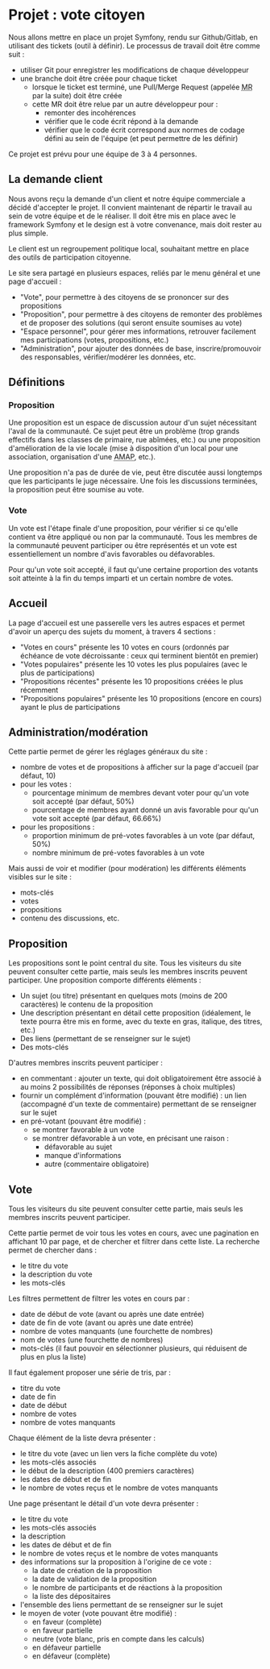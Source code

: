 # Projet : vote citoyen

Nous allons mettre en place un projet Symfony, rendu sur Github/Gitlab, en utilisant des tickets (outil à définir). Le processus de travail doit être comme suit : 
- utiliser Git pour enregistrer les modifications de chaque développeur
- une branche doit être créée pour chaque ticket
  - lorsque le ticket est terminé, une Pull/Merge Request (appelée <abbr title="Pull/Merge Request">MR</abbr> par la suite) doit être créée
  - cette MR doit être relue par un autre développeur pour :
    - remonter des incohérences
    - vérifier que le code écrit répond à la demande
    - vérifier que le code écrit correspond aux normes de codage défini au sein de l'équipe (et peut permettre de les définir)

Ce projet est prévu pour une équipe de 3 à 4 personnes.

## La demande client

Nous avons reçu la demande d'un client et notre équipe commerciale a décidé d'accepter le projet. Il convient maintenant de répartir le travail au sein de votre équipe et de le réaliser. Il doit être mis en place avec le framework Symfony et le design est à votre convenance, mais doit rester au plus simple.

Le client est un regroupement politique local, souhaitant mettre en place des outils de participation citoyenne.

Le site sera partagé en plusieurs espaces, reliés par le menu général et une page d'accueil :

- "Vote", pour permettre à des citoyens de se prononcer sur des propositions
- "Proposition", pour permettre à des citoyens de remonter des problèmes et de proposer des solutions (qui seront ensuite soumises au vote)
- "Espace personnel", pour gérer mes informations, retrouver facilement mes participations (votes, propositions, etc.)
- "Administration", pour ajouter des données de base, inscrire/promouvoir des responsables, vérifier/modérer les données, etc.


## Définitions

### Proposition

Une proposition est un espace de discussion autour d'un sujet nécessitant l'aval de la communauté. Ce sujet peut être un problème (trop grands effectifs dans les classes de primaire, rue abîmées, etc.) ou une proposition d'amélioration de la vie locale (mise à disposition d'un local pour une association, organisation d'une <abbr title="Association pour le maintien d'une agriculture paysanne">AMAP</abbr>, etc.).

Une proposition n'a pas de durée de vie, peut être discutée aussi longtemps que les participants le juge nécessaire. Une fois les discussions terminées, la proposition peut être soumise au vote.

### Vote

Un vote est l'étape finale d'une proposition, pour vérifier si ce qu'elle contient va être appliqué ou non par la communauté. Tous les membres de la communauté peuvent participer ou être représentés et un vote est essentiellement un nombre d'avis favorables ou défavorables.

Pour qu'un vote soit accepté, il faut qu'une certaine proportion des votants soit atteinte à la fin du temps imparti et un certain nombre de votes.


## Accueil

La page d'accueil est une passerelle vers les autres espaces et permet d'avoir un aperçu des sujets du moment, à travers 4 sections :
- "Votes en cours" présente les 10 votes en cours (ordonnés par échéance de vote décroissante : ceux qui terminent bientôt en premier)
- "Votes populaires" présente les 10 votes les plus populaires (avec le plus de participations)
- "Propositions récentes" présente les 10 propositions créées le plus récemment
- "Propositions populaires" présente les 10 propositions (encore en cours) ayant le plus de participations


## Administration/modération

Cette partie permet de gérer les réglages généraux du site :
- nombre de votes et de propositions à afficher sur la page d'accueil (par défaut, 10)
- pour les votes :
  - pourcentage minimum de membres devant voter pour qu'un vote soit accepté (par défaut, 50%)
  - pourcentage de membres ayant donné un avis favorable pour qu'un vote soit accepté (par défaut, 66.66%)
- pour les propositions :
  - proportion minimum de pré-votes favorables à un vote (par défaut, 50%)
  - nombre minimum de pré-votes favorables à un vote

Mais aussi de voir et modifier (pour modération) les différents éléments visibles sur le site :
- mots-clés
- votes
- propositions
- contenu des discussions, etc.


## Proposition

Les propositions sont le point central du site. Tous les visiteurs du site peuvent consulter cette partie, mais seuls les membres inscrits peuvent participer.
Une proposition comporte différents éléments :
- Un sujet (ou titre) présentant en quelques mots (moins de 200 caractères) le contenu de la proposition
- Une description présentant en détail cette proposition (idéalement, le texte pourra être mis en forme, avec du texte en gras, italique, des titres, etc.)
- Des liens (permettant de se renseigner sur le sujet)
- Des mots-clés

D'autres membres inscrits peuvent participer :
- en commentant : ajouter un texte, qui doit obligatoirement être associé à au moins 2 possibilités de réponses (réponses à choix multiples)
- fournir un complément d'information (pouvant être modifié) : un lien (accompagné d'un texte de commentaire) permettant de se renseigner sur le sujet
- en pré-votant (pouvant être modifié) : 
  - se montrer favorable à un vote
  - se montrer défavorable à un vote, en précisant une raison :
    - défavorable au sujet
    - manque d'informations
    - autre (commentaire obligatoire)


## Vote

Tous les visiteurs du site peuvent consulter cette partie, mais seuls les membres inscrits peuvent participer.

Cette partie permet de voir tous les votes en cours, avec une pagination en affichant 10 par page, et de chercher et filtrer dans cette liste.
La recherche permet de chercher dans :
- le titre du vote
- la description du vote
- les mots-clés

Les filtres permettent de filtrer les votes en cours par :
- date de début de vote (avant ou après une date entrée)
- date de fin de vote (avant ou après une date entrée)
- nombre de votes manquants (une fourchette de nombres)
- nom de votes (une fourchette de nombres)
- mots-clés (il faut pouvoir en sélectionner plusieurs, qui réduisent de plus en plus la liste)

Il faut également proposer une série de tris, par :
- titre du vote
- date de fin
- date de début
- nombre de votes
- nombre de votes manquants

Chaque élément de la liste devra présenter : 
- le titre du vote (avec un lien vers la fiche complète du vote)
- les mots-clés associés
- le début de la description (400 premiers caractères)
- les dates de début et de fin
- le nombre de votes reçus et le nombre de votes manquants

Une page présentant le détail d'un vote devra présenter :
- le titre du vote
- les mots-clés associés
- la description 
- les dates de début et de fin
- le nombre de votes reçus et le nombre de votes manquants
- des informations sur la proposition à l'origine de ce vote :
  - la date de création de la proposition
  - la date de validation de la proposition
  - le nombre de participants et de réactions à la proposition
  - la liste des dépositaires
- l'ensemble des liens permettant de se renseigner sur le sujet
- le moyen de voter (vote pouvant être modifié) :
  - en faveur (complète)
  - en faveur partielle
  - neutre (vote blanc, pris en compte dans les calculs)
  - en défaveur partielle
  - en défaveur (complète)

